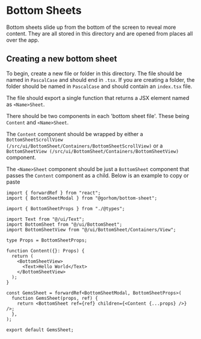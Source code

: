 # Bottom Sheets

Bottom sheets slide up from the bottom of the screen to reveal more content. They are all stored in this
directory and are opened from places all over the app.

## Creating a new bottom sheet

To begin, create a new file or folder in this directory. The file should be named in `PascalCase` and should
end in `.tsx`. If you are creating a folder, the folder should be named in `PascalCase` and should contain an
`index.tsx` file.

The file should export a single function that returns a JSX element named as `<Name>Sheet`.

There should be two components in each 'bottom sheet file'. These being `Content` and `<Name>Sheet`.

The `Content` component should be wrapped by either a `BottomSheetScrollView (/src/ui/BottomSheet/Containers/BottomSheetScrollView)` or a
`BottomSheetView (/src/ui/BottomSheet/Containers/BottomSheetView)` component.

The `<Name>Sheet` component should
be just a `BottomSheet` component that passes the `Content` component as a child. Below is an example to copy or paste

```tsx
import { forwardRef } from "react";
import { BottomSheetModal } from "@gorhom/bottom-sheet";

import { BottomSheetProps } from "./@types";

import Text from "@/ui/Text";
import BottomSheet from "@/ui/BottomSheet";
import BottomSheetView from "@/ui/BottomSheet/Containers/View";

type Props = BottomSheetProps;

function Content({}: Props) {
  return (
    <BottomSheetView>
      <Text>Hello World</Text>
    </BottomSheetView>
  );
}

const GemsSheet = forwardRef<BottomSheetModal, BottomSheetProps>(
  function GemsSheet(props, ref) {
    return <BottomSheet ref={ref} children={<Content {...props} />} />;
  },
);

export default GemsSheet;
```
